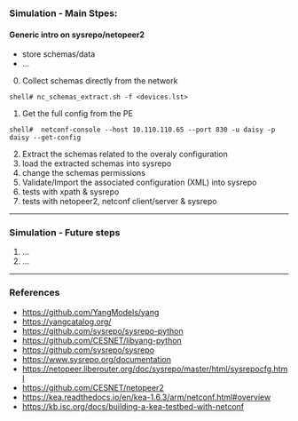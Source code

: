 ### Simulation - Main Stpes:

#### Generic intro on sysrepo/netopeer2
- store schemas/data
- ...

0. Collect schemas directly from the network
```
shell# nc_schemas_extract.sh -f <devices.lst> 
```

1. Get the full config from the PE
```
shell#  netconf-console --host 10.110.110.65 --port 830 -u daisy -p daisy --get-config
```

2. Extract the schemas related to the overaly configuration
3. load the extracted schemas into sysrepo
4. change the schemas permissions
5. Validate/Import the associated configuration (XML) into sysrepo
6. tests with xpath & sysrepo
7. tests with netopeer2, netconf client/server & sysrepo

---

### Simulation - Future steps

1. ...
2. ... 

---

### References

- https://github.com/YangModels/yang
- https://yangcatalog.org/
- https://github.com/sysrepo/sysrepo-python
- https://github.com/CESNET/libyang-python
- https://github.com/sysrepo/sysrepo
- https://www.sysrepo.org/documentation
- https://netopeer.liberouter.org/doc/sysrepo/master/html/sysrepocfg.html
- https://github.com/CESNET/netopeer2
- https://kea.readthedocs.io/en/kea-1.6.3/arm/netconf.html#overview
- https://kb.isc.org/docs/building-a-kea-testbed-with-netconf
